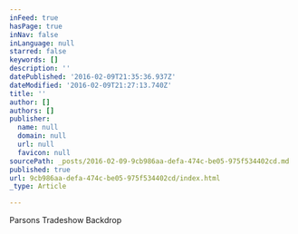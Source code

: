 ```yaml
---
inFeed: true
hasPage: true
inNav: false
inLanguage: null
starred: false
keywords: []
description: ''
datePublished: '2016-02-09T21:35:36.937Z'
dateModified: '2016-02-09T21:27:13.740Z'
title: ''
author: []
authors: []
publisher:
  name: null
  domain: null
  url: null
  favicon: null
sourcePath: _posts/2016-02-09-9cb986aa-defa-474c-be05-975f534402cd.md
published: true
url: 9cb986aa-defa-474c-be05-975f534402cd/index.html
_type: Article

---
```

Parsons Tradeshow Backdrop